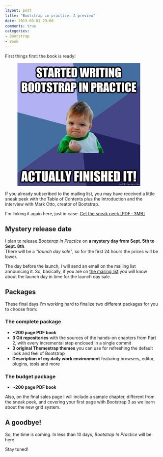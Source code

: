 ```yaml
---
layout: post
title: "Bootstrap in practice: A preview"
date: 2013-09-01 23:00
comments: true
categories:
- Bootstrap
- Book
---
```


First things first: the book is ready!

<figure class="text-center">
<img src="/images/posts/2013-09-01-bootstrap-in-practice-preview/yeah.jpg" class="img-thumbnail" />
</figure>

If you already subscribed to the mailing list, you may have received a little sneak peek with the Table of Contents plus the Introduction and the interview with Mark Otto, creator of Bootstrap.

I'm linking it again here, just in case: <a href="/attachments/Bootstrap_In_Practice-Sneakpeek.pdf" class="btn btn-success"><span class="icon icon-download-alt"></span>&#32;Get the sneak peek [PDF &middot; 3MB]</a>

## Mystery release date

I plan to release *Bootstrap In Practice* on **a mystery day from Sept. 5th to Sept. 8th**.  
There will be a *"launch day sale"*, so for the first 24 hours the prices will be lower.

The day before the launch, I will send an email on the mailing list announcing it. So, basically, if you are on [the mailing list](/bootstrap-in-practice) you will know about the launch day in time for the launch day sale.

## Packages

These final days I'm working hard to finalize two different packages for you to choose from:

### The complete package

  * **~200 page PDF book**
  * **3 Git repositories** with the sources of the hands-on chapters from Part 2, with every incremental step enclosed in a single commit
  * **3 original Themestrap themes** you can use for refreshing the default look and feel of Bootstrap
  * **Description of my daily work environment** featuring browsers, editor, plugins, tools and more

### The budget package
  * **~200 page PDF book**

Also, on the final sales page I will include a sample chapter, different from the sneak peek, and covering your first page with Bootstrap 3 as we learn about the new grid system.

## A goodbye!

So, the time is coming. In less than 10 days, *Bootstrap In Practice* will be here.

Stay tuned!